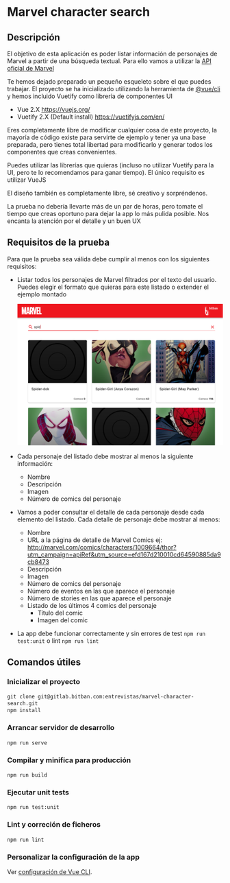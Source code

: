 # Marvel character search

## Descripción
El objetivo de esta aplicación es poder listar información de personajes de Marvel a partir de una búsqueda textual.
Para ello vamos a utilizar la [API oficial de Marvel](src/api/README.md)

Te hemos dejado preparado un pequeño esqueleto sobre el que puedes trabajar. 
El proyecto se ha inicializado utilizando la herramienta de [@vue/cli](https://cli.vuejs.org/) y hemos incluido Vuetify como librería de componentes UI

* Vue 2.X https://vuejs.org/
* Vuetify 2.X (Default install) https://vuetifyjs.com/en/

Eres completamente libre de modificar cualquier cosa de este proyecto, la mayoría de código existe para servirte de ejemplo y tener ya una base preparada, pero tienes total libertad para modificarlo y generar todos los componentes que creas convenientes.

Puedes utilizar las librerías que quieras (incluso no utilizar Vuetify para la UI, pero te lo recomendamos para ganar tiempo). El único requisito es utilizar VueJS

El diseño también es completamente libre, sé creativo y sorpréndenos.

La prueba no debería llevarte más de un par de horas, pero tomate el tiempo que creas oportuno para dejar la app lo más pulida posible. Nos encanta la atención por el detalle y un buen UX

## Requisitos de la prueba
Para que la prueba sea válida debe cumplir al menos con los siguientes requisitos:

* Listar todos los personajes de Marvel filtrados por el texto del usuario. Puedes elegir el formato que quieras para este listado o extender el ejemplo montado

  ![Ejemplo](doc/example.png)
* Cada personaje del listado debe mostrar al menos la siguiente información:
  * Nombre
  * Descripción
  * Imagen
  * Número de comics del personaje
* Vamos a poder consultar el detalle de cada personaje desde cada elemento del listado. Cada detalle de personaje debe mostrar al menos:
  * Nombre
  * URL a la página de detalle de Marvel Comics ej: http://marvel.com/comics/characters/1009664/thor?utm_campaign=apiRef&utm_source=efd167d210010cd64590885da9cb8473
  * Descripción
  * Imagen
  * Número de comics del personaje
  * Número de eventos en las que aparece el personaje
  * Número de stories en las que aparece el personaje
  * Listado de los últimos 4 comics del personaje
    * Título del comic
    * Imagen del comic 
* La app debe funcionar correctamente y sin errores de test `npm run test:unit` o lint `npm run lint`

## Comandos útiles

### Inicializar el proyecto
```
git clone git@gitlab.bitban.com:entrevistas/marvel-character-search.git
npm install
```

### Arrancar servidor de desarrollo
```
npm run serve
```

### Compilar y minifica para producción
```
npm run build
```

### Ejecutar unit tests
```
npm run test:unit
```

### Lint y correción de ficheros
```
npm run lint
```

### Personalizar la configuración de la app
Ver [configuración de Vue CLI](https://cli.vuejs.org/config/).
